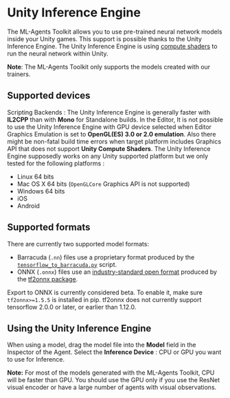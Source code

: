 # Unity Inference Engine

The ML-Agents Toolkit allows you to use pre-trained neural network models
inside your Unity games. This support is possible thanks to the Unity Inference
Engine. The Unity Inference Engine is using
[compute shaders](https://docs.unity3d.com/Manual/class-ComputeShader.html)
to run the neural network within Unity.

__Note__: The ML-Agents Toolkit only supports the models created with our
trainers.

## Supported devices

Scripting Backends : The Unity Inference Engine is generally faster with
__IL2CPP__ than with __Mono__ for Standalone builds.
In the Editor, It is not possible to use the Unity Inference Engine with
GPU device selected when Editor Graphics Emulation is set to __OpenGL(ES)
3.0 or 2.0 emulation__. Also there might be non-fatal build time errors
when target platform includes Graphics API that does not support
__Unity Compute Shaders__.
The Unity Inference Engine supposedly works on any Unity supported platform
but we only tested for the following platforms :

* Linux 64 bits
* Mac OS X 64 bits (`OpenGLCore` Graphics API is not supported)
* Windows 64 bits
* iOS
* Android

## Supported formats
There are currently two supported model formats:
 * Barracuda (`.nn`) files use a proprietary format produced by the [`tensorflow_to_barracuda.py`]() script.
 * ONNX (`.onnx`) files use an [industry-standard open format](https://onnx.ai/about.html) produced by the [tf2onnx package](https://github.com/onnx/tensorflow-onnx).

Export to ONNX is currently considered beta. To enable it, make sure `tf2onnx>=1.5.5` is installed in pip.
tf2onnx does not currently support tensorflow 2.0.0 or later, or earlier than 1.12.0.

## Using the Unity Inference Engine

When using a model, drag the model file into the **Model** field in the Inspector of the Agent.
Select the **Inference Device** : CPU or GPU you want to use for Inference.

**Note:** For most of the models generated with the ML-Agents Toolkit, CPU will be faster than GPU.
You should use the GPU only if you use the
ResNet visual encoder or have a large number of agents with visual observations.

